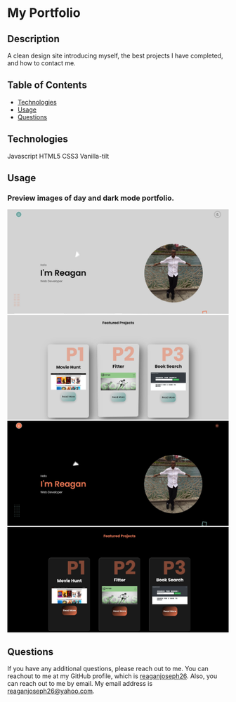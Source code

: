 # My Portfolio

## Description
A clean design site introducing myself, the best projects I have completed, and how to contact me.


## Table of Contents
* [Technologies](#installation)
* [Usage](#usage)
* [Questions](#questions)

## Technologies
Javascript
HTML5
CSS3
Vanilla-tilt

## Usage
### Preview images of day and dark mode portfolio.
![ScreenShot](./assets/images/dayMode.jpg)
</br>
![ScreenShot](./assets/images/dayMode2.jpg)
</br>
![ScreenShot](./assets/images/darkMode.jpg)
</br>
![ScreenShot](./assets/images/darkMode2.jpg)

## Questions
If you have any additional questions, please reach out to me. 
You can reachout to me at my GitHub profile, which is [reaganjoseph26](https://github.com/reaganjoseph26).
Also, you can reach out to me by email. My email address is reaganjoseph26@yahoo.com. 
  